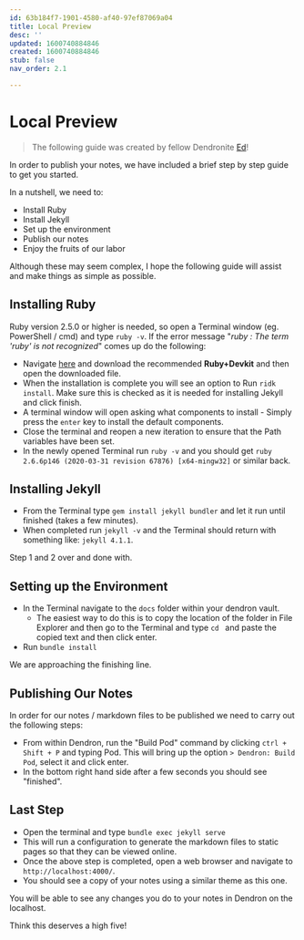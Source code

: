 ```yaml
---
id: 63b184f7-1901-4580-af40-97ef87069a04
title: Local Preview
desc: ''
updated: 1600740884846
created: 1600740884846
stub: false
nav_order: 2.1

---
```


# Local Preview

> The following guide was created by fellow Dendronite [Ed](https://github.com/ens100)! 

In order to publish your notes, we have included a brief step by step guide to get you started. 

In a nutshell, we need to:
- Install Ruby 
- Install Jekyll
- Set up the environment
- Publish our notes
- Enjoy the fruits of our labor

Although these may seem complex, I hope the following guide will assist and make things as simple as possible.

## Installing Ruby

Ruby version 2.5.0 or higher is needed, so open a Terminal window (eg. PowerShell / cmd) and type `ruby -v`. If the error message "_ruby : The term 'ruby' is not recognized_" comes up do the following:
 
- Navigate [here](https://rubyinstaller.org/downloads/) and download the recommended **Ruby+Devkit** and then open the downloaded file.
- When the installation is complete you will see an option to Run `ridk install`. Make sure this is checked as it is needed for installing Jekyll and click finish.
- A terminal window will open asking what components to install - Simply press the `enter` key to install the default components.
- Close the terminal and reopen a new iteration to ensure that the Path variables have been set.
- In the newly opened Terminal run `ruby -v` and you should get `ruby 2.6.6p146 (2020-03-31 revision 67876) [x64-mingw32]` or similar back.

## Installing Jekyll

- From the Terminal type `gem install jekyll bundler` and let it run until finished (takes a few minutes).
- When completed run `jekyll -v` and the Terminal should return with something like: `jekyll 4.1.1`.

Step 1 and 2 over and done with.

## Setting up the Environment

- In the Terminal navigate to the `docs` folder within your dendron vault.
    - The easiest way to do this is to copy the location of the folder in File Explorer and then go to the Terminal and type `cd ` and paste the copied text and then click enter. 
- Run `bundle install`

We are approaching the finishing line.

## Publishing Our Notes

In order for our notes / markdown files to be published we need to carry out the following steps:

- From within Dendron, run the "Build Pod" command by clicking `ctrl + Shift + P` and typing Pod. This will bring up the option `> Dendron: Build Pod`, select it and click enter.
- In the bottom right hand side after a few seconds you should see "finished".


## Last Step

- Open the terminal and type `bundle exec jekyll serve` 
- This will run a configuration to generate the markdown files to static pages so that they can be viewed online. 
- Once the above step is completed, open a web browser and navigate to `http://localhost:4000/`. 
- You should see a copy of your notes using a similar theme as this one.

You will be able to see any changes you do to your notes in Dendron on the localhost. 

Think this deserves a high five! 

